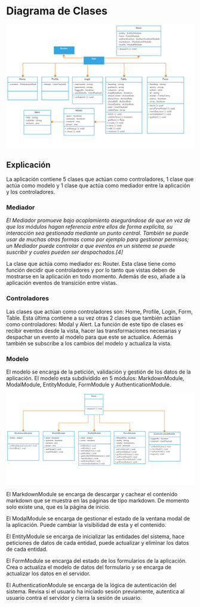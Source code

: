 # Diagrama de Clases

![Diagrama de Clases](../assets/d_clases.png)

## Explicación
La aplicación contiene 5 clases que actúan como controladores, 1 clase que actúa como modelo y 1 clase que actúa como mediador entre la aplicación y los controladores.

### Mediador
_El Mediador promueve bajo acoplamiento asegurándose de que en vez de que los módulos hagan referencia entre ellos de forma explicita, su interacción sea gestionada mediante un punto central. También se puede usar de muchas otras formas como por ejemplo para gestionar permisos; un Mediador puede controlar a que eventos en un sistema se puede suscribir y cuales pueden ser despachados.[4]_

La clase que actúa como mediador es: Router. Esta clase tiene como función decidir que controladores y por lo tanto que vistas deben de mostrarse en la aplicación en todo momento. Además de eso, añade a la aplicación eventos de transición entre vistas.
 
### Controladores
Las clases que actúan como controladores son: Home, Profile, Login, Form, Table. Esta última contiene a su vez otras 2 clases que también actúan como controladores: Modal y Alert.
La función de este tipo de clases es recibir eventos desde la vista, hacer las transformaciones necesarias y despachar un evento al modelo para que este se actualice. Además también se subscribe a los cambios del modelo y actualiza la vista.

### Modelo
El modelo se encarga de la petición, validación y gestión de los datos de la aplicación. El modelo esta subdividido en 5 módulos: MarkdownModule, ModalModule, EntityModule, FormModule y AuthenticationModule.

![Diagram de Clases (store)](../assets/d_clases_store.png)

El MarkdownModule se encarga de descargar y cachear el contenido markdown que se muestra en las páginas de tipo markdown. De momento solo existe una, que es la página de inicio.

El ModalModule se encarga de gestionar el estado de la ventana modal de la aplicación. Puede cambiar la visibilidad de esta y el contenido.

El EntityModule se encarga de inicializar las entidades del sistema, hace peticiones de datos de cada entidad, puede actualizar y eliminar los datos de cada entidad.

El FormModule se encarga del estado de los formularios de la aplicación. Crea o actualiza el modelo de datos del formulario y se encarga de actualizar los datos en el servidor.

El AuthenticationModule se encarga de la lógica de autenticación del sistema. Revisa si el usuario ha iniciado sesión previamente, autentica al usuario contra el servidor y cierra la sesión de usuario.
